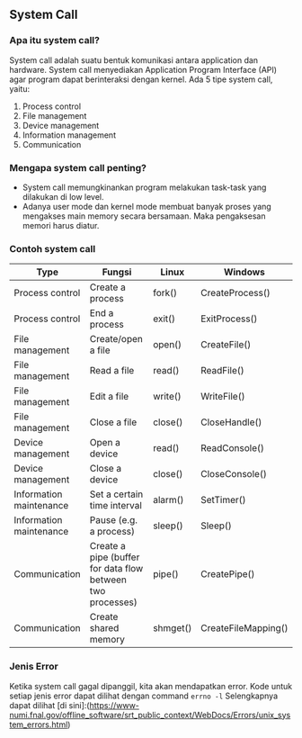 ## System Call

### Apa itu system call?
System call adalah suatu bentuk komunikasi antara application dan hardware. 
System call menyediakan Application Program Interface (API) agar program dapat berinteraksi dengan kernel.
Ada 5 tipe system call, yaitu:
1. Process control
2. File management
3. Device management
4. Information management
5. Communication

### Mengapa system call penting?
- System call memungkinankan program melakukan task-task yang dilakukan di low level.
- Adanya user mode dan kernel mode membuat banyak proses yang mengakses main memory secara bersamaan. Maka pengaksesan memori harus diatur.


### Contoh system call
Type | Fungsi | Linux | Windows
-----|--------|-------|--------
Process control	| Create a process | fork()	| CreateProcess()
Process control	| End a process	| exit()	| ExitProcess()
File management	| Create/open a file	| open()	| CreateFile()
File management	| Read a file	| read()	| ReadFile()
File management	| Edit a file	| write()	| WriteFile()
File management	| Close a file	| close()	| CloseHandle()
Device management	| Open a device	| read()	| ReadConsole()
Device management	| Close a device	| close()	| CloseConsole()
Information maintenance	| Set a certain time interval	| alarm()	| SetTimer()
Information maintenance	| Pause (e.g. a process)	| sleep()	| Sleep()
Communication	| Create a pipe (buffer for data flow between two processes)	| pipe()	| CreatePipe()
Communication	| Create shared memory	| shmget()	| CreateFileMapping()

### Jenis Error
Ketika system call gagal dipanggil, kita akan mendapatkan error. 
Kode untuk setiap jenis error dapat dilihat dengan command `errno -l`
Selengkapnya dapat dilihat [di sini]:(https://www-numi.fnal.gov/offline_software/srt_public_context/WebDocs/Errors/unix_system_errors.html)
